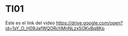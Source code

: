 # TI01
Este es el link del video
https://drive.google.com/open?id=1sY_O_H09JafWQORchMnNLzx5OKvBq8Kp
